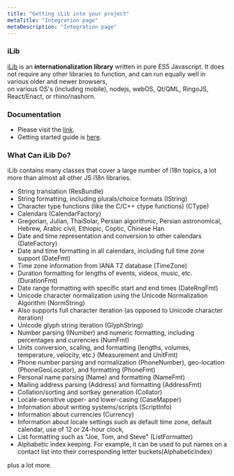 ```yaml
---
title: "Getting iLib into your project"
metaTitle: "Integration page"
metaDescription: "Integration page"
---
```


### iLib

[iLib](https://github.com/iLib-js/iLib) is an **internationalization library** written in pure ES5 Javascript.
It does not require any other libraries to function, and can run equally well in various older and newer browsers,  
on various OS's (including mobile), nodejs, webOS, Qt/QML, RingoJS, React/Enact, or rhino/nashorn.


### Documentation
* Please visit the [link](https://ilib-js.github.io/iLib/docs/).
* Getting started guide is [here](https://ilib-js.github.io/iLib/docs/GettingStarted.html).  


### What Can iLib Do?
iLib contains many classes that cover a large number of i18n topics, a lot more than almost all other JS i18n libraries.

* String translation (ResBundle)
* String formatting, including plurals/choice formats (IString)
* Character type functions (like the C/C++ ctype functions) (CType)
* Calendars (CalendarFactory)
* Gregorian, Julian, ThaiSolar, Persian algorithmic, Persian astronomical, Hebrew, Arabic civil, Ethiopic, Coptic, Chinese Han
* Date and time representation and conversion to other calendars (DateFactory)
* Date and time formatting in all calendars, including full time zone support (DateFmt)
* Time zone information from IANA TZ database (TimeZone)
* Duration formatting for lengths of events, videos, music, etc. (DurationFmt)
* Date range formatting with specific start and end times (DateRngFmt)
* Unicode character normalization using the Unicode Normalization Algorithm (NormString)
* Also supports full character iteration (as opposed to Unicode character iteration)
* Unicode glyph string iteration (GlyphString)
* Number parsing (INumber) and numeric formatting, including percentages and currencies (NumFmt)
* Units conversion, scaling, and formatting (lengths, volumes, temperature, velocity, etc.) (Measurement and UnitFmt)
* Phone number parsing and normalization (PhoneNumber), geo-location (PhoneGeoLocator), and formatting (PhoneFmt)
* Personal name parsing (Name) and formatting (NameFmt)
* Mailing address parsing (Address) and formatting (AddressFmt)
* Collation/sorting and sortkey generation (Collator)
* Locale-sensitive upper- and lower-casing (CaseMapper)
* Information about writing systems/scripts (ScriptInfo)
* Information about currencies (Currency)
* Information about locale settings such as default time zone, default calendar, use of 12 or 24-hour clock,
* List formatting such as "Joe, Tom, and Steve" (ListFormatter)
* Alphabetic index keeping. For example, it can be used to put names on a contact list into their corresponding letter buckets(AlphabeticIndex)

plus a lot more.
